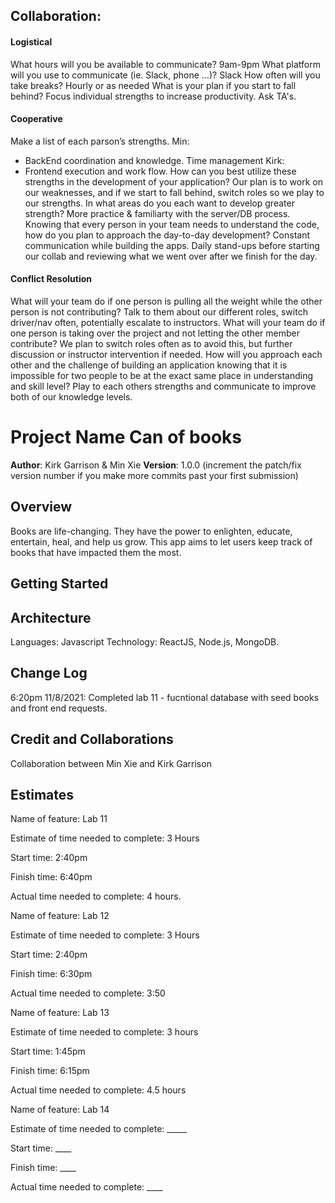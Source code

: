 ## Collaboration:

#### Logistical
What hours will you be available to communicate?
9am-9pm
What platform will you use to communicate (ie. Slack, phone …)?
Slack
How often will you take breaks?
Hourly or as needed
What is your plan if you start to fall behind?
Focus individual strengths to increase productivity. Ask TA's.
#### Cooperative
Make a list of each parson’s strengths.
Min:
- BackEnd coordination and knowledge. Time management
Kirk:
- Frontend execution and work flow.
How can you best utilize these strengths in the development of your application?
Our plan is to work on our weaknesses, and if we start to fall behind, switch roles so we play to our strengths.
In what areas do you each want to develop greater strength?
More practice & familiarty with the server/DB process.
Knowing that every person in your team needs to understand the code, how do you plan to approach the day-to-day development?
Constant communication while building the apps. Daily stand-ups before starting our collab and reviewing what we went over after we finish for the day.
#### Conflict Resolution
What will your team do if one person is pulling all the weight while the other person is not contributing?
Talk to them about our different roles, switch driver/nav often, potentially escalate to instructors.
What will your team do if one person is taking over the project and not letting the other member contribute?
We plan to switch roles often as to avoid this, but further discussion or instructor intervention if needed.
How will you approach each other and the challenge of building an application knowing that it is impossible for two people to be at the exact same place in understanding and skill level?
Play to each others strengths and communicate to improve both of our knowledge levels.


# Project Name Can of books

**Author**: Kirk Garrison & Min Xie
**Version**: 1.0.0 (increment the patch/fix version number if you make more commits past your first submission)

## Overview
Books are life-changing. They have the power to enlighten, educate, entertain, heal, and help us grow. This app aims to let users keep track of books that have impacted them the most.

## Getting Started
<!-- What are the steps that a user must take in order to build this app on their own machine and get it running? -->

## Architecture
Languages: Javascript
Technology: ReactJS, Node.js, MongoDB.

## Change Log
6:20pm 11/8/2021: Completed lab 11 - fucntional database with seed books and front end requests.

## Credit and Collaborations
Collaboration between Min Xie and Kirk Garrison

## Estimates

Name of feature: Lab 11

Estimate of time needed to complete: 3 Hours

Start time: 2:40pm

Finish time: 6:40pm

Actual time needed to complete: 4 hours.

Name of feature: Lab 12

Estimate of time needed to complete: 3 Hours

Start time: 2:40pm

Finish time: 6:30pm

Actual time needed to complete: 3:50

Name of feature: Lab 13

Estimate of time needed to complete: 3 hours

Start time: 1:45pm

Finish time: 6:15pm

Actual time needed to complete: 4.5 hours

Name of feature: Lab 14

Estimate of time needed to complete: _____

Start time: ____

Finish time: ____

Actual time needed to complete: ____
